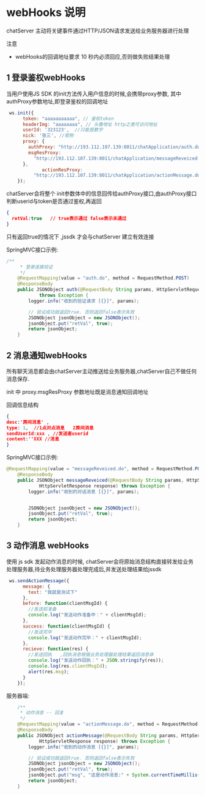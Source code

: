 # webHooks 说明
chatServer 主动将关键事件通过HTTP/JSON请求发送给业务服务器进行处理

注意

* webHooks的回调地址要求 10 秒内必须回应,否则做失败结果处理

## 1 登录鉴权webHooks
当用户使用JS SDK 的init方法传入用户信息的时候,会携带proxy参数, 其中authProxy参数地址,即登录鉴权的回调地址
```javascript
 ws.init({
      token: "aaaaaaaaaaa", // 鉴权token
      headerImg: "aaaaaaaa", // 头像地址 http之类可访问地址
      userId: '323123',  //只能是数字
      nick: '张三', //昵称
      proxy: {
        authProxy: "http://193.112.107.139:8011/chatApplication/auth.do",
        msgResProxy:
          "http://193.112.107.139:8011/chatApplication/messageReveiced.do"
      },
			 actionResProxy:
          "http://193.112.107.139:8011/chatApplication/actionMessage.do"
    });
```

chatServer会将整个 init参数体中的信息回传给authProxy接口,由authProxy接口判断userid与token是否通过鉴权,再返回
```json
{
  retVal:true   // true表示通过 false表示未通过
}
```
只有返回true的情况下 ,jssdk 才会与chatServer 建立有效连接

SpringMVC接口示例:
```java
/**
	 * 登录连接验证
	 */
	@RequestMapping(value = "auth.do", method = RequestMethod.POST)
	@ResponseBody
	public JSONObject auth(@RequestBody String params, HttpServletRequest request, HttpServletResponse response)
			throws Exception {
		logger.info("收到的验证请求 [{}]", params);

		// 验证成功就返回true. 否则返回false表示失败
		JSONObject jsonObject = new JSONObject();
		jsonObject.put("retVal", true);
		return jsonObject;
	}
```

## 2 消息通知webHooks
所有聊天消息都会由chatServer主动推送给业务服务器,chatServer自己不做任何消息保存.

init 中 proxy.msgResProxy 参数地址既是消息通知回调地址

回调信息结构
```json
{
desc:'房间消息' ,
type: 1,  //1点对点消息   2房间消息
sendUserId:xxx , //发送者userid
content:''XXX //消息
}
```


SpringMVC接口示例:
```java
@RequestMapping(value = "messageReveiced.do", method = RequestMethod.POST)
	@ResponseBody
	public JSONObject messageReveiced(@RequestBody String params, HttpServletRequest request,
			HttpServletResponse response) throws Exception {
		logger.info("收到的对话消息 [{}]", params);


		JSONObject jsonObject = new JSONObject();
		jsonObject.put("retVal", true);
		return jsonObject;
	}
```


## 3 动作消息 webHooks
使用 js sdk 发起动作消息的时候, chatServer会将原始消息结构直接转发给业务处理服务器,待业务处理服务器处理完成后,并发送处理结果给jssdk

```javascript
 ws.sendActionMessage({
      message: {
        text: "我就是测试下"
      },
      before: function(clientMsgId) {
        //发送前准备
        console.log("发送动作准备中：" + clientMsgId);
      },
      success: function(clientMsgId) {
        //发送完毕
        console.log("发送动作完毕：" + clientMsgId);
      },
      recieve: function(res) {
        //发送回执   ,回执消息根据业务处理器处理结果返回消息体
        console.log("发送动作回执：" + JSON.stringify(res));
        console.log(res.clientMsgId);
        alert(res.msg);
      }
    });
```

服务器端:

```java
	/**
	 * 动作消息 -- 回复
	 */
	@RequestMapping(value = "actionMessage.do", method = RequestMethod.POST)
	@ResponseBody
	public JSONObject actionMessage(@RequestBody String params, HttpServletRequest request,
			HttpServletResponse response) throws Exception {
		logger.info("收到的动作消息 [{}]", params);

		// 验证成功就返回true. 否则返回false表示失败
		JSONObject jsonObject = new JSONObject();
		jsonObject.put("retVal", true);
		jsonObject.put("msg", "这是动作消息:" + System.currentTimeMillis());
		return jsonObject;
	}
```